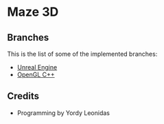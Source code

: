 # Maze 3D

[//]: # (![alt text]&#40;&#41;)

## Branches

This is the list of some of the implemented branches:

* [Unreal Engine](https://github.com)
* [OpenGL C++](https://github.com)

## Credits

* Programming by Yordy Leonidas